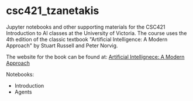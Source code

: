 # csc421_tzanetakis
Jupyter notebooks and other supporting materials for the CSC421 Introduction to AI classes at the University of Victoria. The course 
uses the 4th edition of the classic textbook "Artificial Intelligence: A Modern Approach" by Stuart Russell and Peter Norvig. 

The website for the book can be found at: 
[Artificial Intellignece: A Modern Approach](https://aima.cs.berkeley.edu/)


Notebooks: 

* Introduction 
* Agents 




